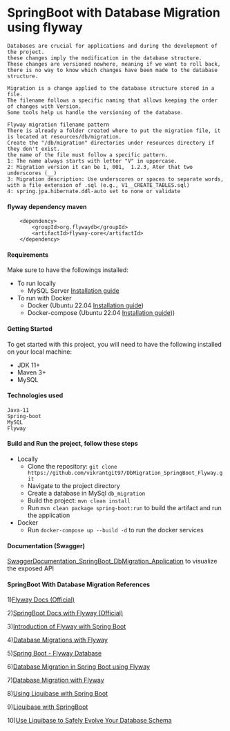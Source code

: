 # SpringBoot with Database Migration using flyway 
    Databases are crucial for applications and during the development of the project.
    these changes imply the modification in the database structure. 
    These changes are versioned nowhere, meaning if we want to roll back, 
    there is no way to know which changes have been made to the database structure.
    
    Migration is a change applied to the database structure stored in a file.
    The filename follows a specific naming that allows keeping the order of changes with Version.
    Some tools help us handle the versioning of the database.

    Flyway migration filename pattern
    There is already a folder created where to put the migration file, it is located at resources/db/migration.
    Create the "/db/migration" directories under resources directory if they don't exist.    
    the name of the file must follow a specific pattern.
    1: The name always starts with letter "V" in uppercase.
    2: Migration version it can be 1, 001,  1.2.3, Ater that two underscores (__)
    3: Migration description: Use underscores or spaces to separate words, with a file extension of .sql (e.g., V1__CREATE_TABLES.sql)    
    4: spring.jpa.hibernate.ddl-auto set to none or validate 
#### flyway dependency maven
		<dependency>
			<groupId>org.flywaydb</groupId>
			<artifactId>flyway-core</artifactId>
		</dependency>
#### Requirements
Make sure to have the followings installed:
* To run locally
    - MySQL Server [Installation guide](https://www.mysql.com/downloads/)
* To run with Docker
    - Docker (Ubuntu 22.04 [Installation guide](https://docs.docker.com/engine/install/ubuntu/))
    - Docker-compose (Ubuntu 22.04 [Installation guide](https://docs.docker.com/compose/install/)))
#### Getting Started
To get started with this project, you will need to have the following installed on your local machine:
* JDK 11+
* Maven 3+
* MySQL
#### Technologies used
    Java-11
    Spring-boot
    MySQL
    Flyway
#### Build and Run the project, follow these steps
* Locally
    - Clone the repository: `git clone https://github.com/vikrantgit97/DbMigration_SpringBoot_Flyway.git`
    - Navigate to the project directory
    - Create a database in MySql `db_migration`
    - Build the project: `mvn clean install`
    - Run `mvn clean package spring-boot:run` to build the artifact and run the application
* Docker
    - Run `docker-compose up --build -d` to run the docker services
#### Documentation (Swagger)
[SwaggerDocumentation_SpringBoot_DbMigration_Application](http://localhost:8080/swagger-ui.html) to visualize the exposed API
#### SpringBoot With Database Migration References
1)[Flyway Docs (Official)](https://flywaydb.org/documentation/usage/plugins/springboot)

2)[SpringBoot Docs with Flyway (Official)](https://docs.spring.io/spring-boot/docs/2.1.0.RELEASE/reference/html/howto-database-initialization.html)

3)[Introduction of Flyway with Spring Boot](https://medium.com/swlh/introduction-of-flyway-with-spring-boot-d7c11145d012)

4)[Database Migrations with Flyway](https://www.baeldung.com/database-migrations-with-flyway)

5)[Spring Boot - Flyway Database](https://www.tutorialspoint.com/spring_boot/spring_boot_flyway_database.htm)

6)[Database Migration in Spring Boot using Flyway](https://medium.com/javarevisited/database-migration-in-spring-boot-using-flyway-ee791db8aea0)

7)[Database Migration with Flyway](https://springframework.guru/database-migration-with-flyway/)

8)[Using Liquibase with Spring Boot](https://contribute.liquibase.com/extensions-integrations/directory/integration-docs/springboot/springboot/)

9)[Liquibase with SpringBoot](https://medium.com/javarevisited/liquibase-with-springboot-d69e08e8bf56)

10)[Use Liquibase to Safely Evolve Your Database Schema](https://www.baeldung.com/liquibase-refactor-schema-of-java-app)
